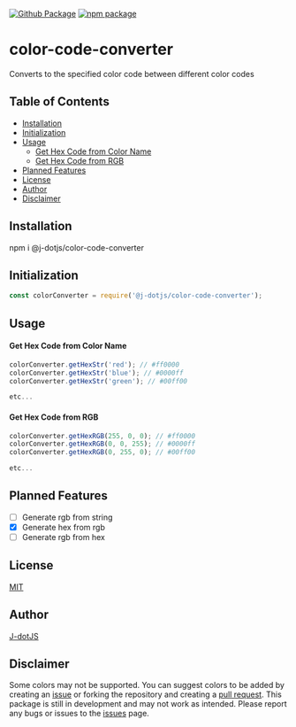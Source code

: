 [![Github Package](https://github.com/J-dotjs/color-code-converter/actions/workflows/npm-publish-github-packages.yml/badge.svg)](https://github.com/J-dotjs/color-code-converter/actions/workflows/npm-publish-github-packages.yml)
[![npm package](https://github.com/J-dotjs/color-code-converter/actions/workflows/npm-publish.yml/badge.svg)](https://github.com/J-dotjs/color-code-converter/actions/workflows/npm-publish.yml)

# color-code-converter
Converts to the specified color code between different color codes

## Table of Contents
- [Installation](#installation)
- [Initialization](#initialization)
- [Usage](#usage)
    - [Get Hex Code from Color Name](#get-hex-code-from-color-name)
    - [Get Hex Code from RGB](#get-hex-code-from-rgb)
- [Planned Features](#planned-features)
- [License](#license)
- [Author](#author)
- [Disclaimer](#disclaimer)

## Installation

npm i @j-dotjs/color-code-converter

## Initialization
```node.js
const colorConverter = require('@j-dotjs/color-code-converter');
```

## Usage
#### Get Hex Code from Color Name
```node.js
colorConverter.getHexStr('red'); // #ff0000
colorConverter.getHexStr('blue'); // #0000ff
colorConverter.getHexStr('green'); // #00ff00

etc...
```
#### Get Hex Code from RGB
```node.js
colorConverter.getHexRGB(255, 0, 0); // #ff0000
colorConverter.getHexRGB(0, 0, 255); // #0000ff
colorConverter.getHexRGB(0, 255, 0); // #00ff00

etc...
```

## Planned Features
- [ ] Generate rgb from string
- [x] Generate hex from rgb
- [ ] Generate rgb from hex

## License
[MIT](https://choosealicense.com/licenses/mit/)

## Author
[J-dotJS](https://github.com/J-dotjs)

## Disclaimer
Some colors may not be supported. You can suggest colors to be added by creating an [issue](https://github.com/J-dotjs/color-hex-generator/issues) or forking the repository and creating a [pull request](https://github.com/J-dotjs/color-hex-generator/pulls).
This package is still in development and may not work as intended. Please report any bugs or issues to the [issues](https://github.com/J-dotjs/color-hex-generator/issues) page.
